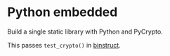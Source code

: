 Python embedded
===============

Build a single static library with Python and PyCrypto.

This passes `test_crypto()` in [binstruct](https://github.com/albertz/binstruct/).
